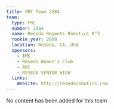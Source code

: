 ```yaml
---
title: FRC Team 2584
team:
  type: FRC
  number: 2584
  name: Reseda Regents Robotics R^3
  rookie_year: 2008
  location: Reseda, CA, USA
  sponsors:
    - IMS
    - Reseda Women's Club
    - ARC
    - RESEDA SENIOR HIGH
  links:
    Website: http://resedarobotics.com
---
```

No content has been added for this team